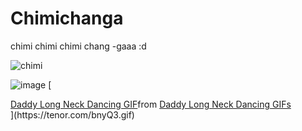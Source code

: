 # Chimichanga
chimi chimi chimi chang -gaaa :d

![chimi]([http://url/to/img.png](https://mdl.artvee.com/sftb/700179an.jpg))

![image](https://user-images.githubusercontent.com/80414148/211290866-889e089b-5cdf-4dae-adff-ddba3e6bdcc7.png)
[
<div class="tenor-gif-embed" data-postid="17969515" data-share-method="host" data-aspect-ratio="1" data-width="100%"><a href="https://tenor.com/view/daddy-long-neck-dancing-gif-17969515">Daddy Long Neck Dancing GIF</a>from <a href="https://tenor.com/search/daddy+long+neck+dancing-gifs">Daddy Long Neck Dancing GIFs</a></div> <script type="text/javascript" async src="https://tenor.com/embed.js"></script>](https://tenor.com/bnyQ3.gif)

